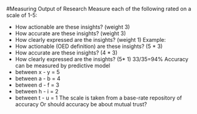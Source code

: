 #Measuring Output of Research
Measure each of the following rated on a scale of 1-5:
- How actionable are these insights? (weight 3)
- How accurate are these insights? (weight 3)
- How clearly expressed are the insights? (weight 1)
Example:
- How actionable (OED definition) are these insights? (5 * 3)
- How accurate are these insights? (4 * 3)
- How clearly expressed are the insights? (5* 1)
33/35=94%
Accuracy can be measured by predictive model
- between x - y = 5
- between a - b = 4
- between d - f = 3
- between h - i = 2
- between t - u = 1
The scale is taken from a base-rate repository of accuracy
Or should accuracy be about mutual trust?
